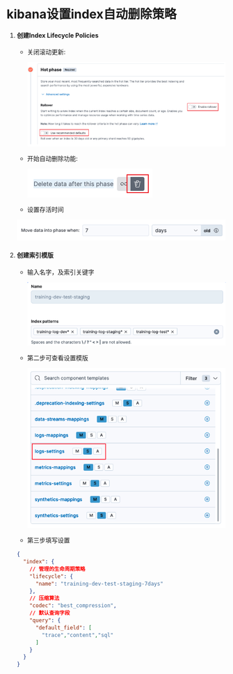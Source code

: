 # kibana设置index自动删除策略

1. #### 创建**Index Lifecycle Policies**
   - 关闭滚动更新:
   
     ![img](../img/Snipaste_2022-12-16_14-18-37.png)
   - 开始自动删除功能:
   
     ![img](../img/Snipaste_2022-12-16_14-20-33.png)
   -  设置存活时间
   
     ![img](../img/Snipaste_2022-12-16_14-21-37.png)

1. #### 创建索引模版
   - 输入名字，及索引关键字
   
     ![img](../img/Snipaste_2022-12-16_14-23-04.png)
   - 第二步可查看设置模版
   
     ![img](../img/Snipaste_2022-12-16_14-23-42.png)

   - 第三步填写设置

   ```JSON
   {
     "index": {
       // 管理的生命周期策略
       "lifecycle": {
         "name": "training-dev-test-staging-7days"
       },
       // 压缩算法
       "codec": "best_compression",
       // 默认查询字段
       "query": {
         "default_field": [
           "trace","content","sql"
         ]
       }
     }
   }
   ```